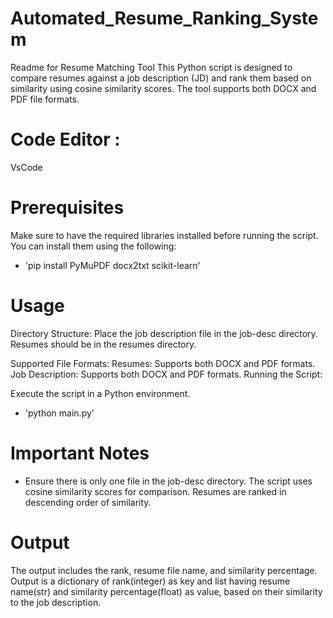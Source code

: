 # Automated_Resume_Ranking_System

Readme for Resume Matching Tool
This Python script is designed to compare resumes against a job description (JD) and rank them based on similarity using cosine similarity scores. The tool supports both DOCX and PDF file formats.

# Code Editor : 
VsCode

# Prerequisites
Make sure to have the required libraries installed before running the script. You can install them using the following:
* 'pip install PyMuPDF docx2txt scikit-learn'

# Usage
Directory Structure:
Place the job description file in the job-desc directory.
Resumes should be in the resumes directory.

Supported File Formats:
Resumes: Supports both DOCX and PDF formats.
Job Description: Supports both DOCX and PDF formats.
Running the Script:

Execute the script in a Python environment.
* 'python main.py'

# Important Notes
* Ensure there is only one file in the job-desc directory.
  The script uses cosine similarity scores for comparison.
Resumes are ranked in descending order of similarity.


# Output
The output includes the rank, resume file name, and similarity percentage. Output is a dictionary of rank(integer) as key and list having resume name(str) and similarity percentage(float) as value, based on their similarity to the job description.
